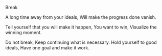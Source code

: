 Break 

A long time away from your ideals,
Will make the progress done vanish.

Tell yourself that you will make it happen,
You want to win, Visualize the winning moment.

Do not break, Keep continuing what is necessary.
Hold yourself to good ideals, 
Have one goal and make it work.